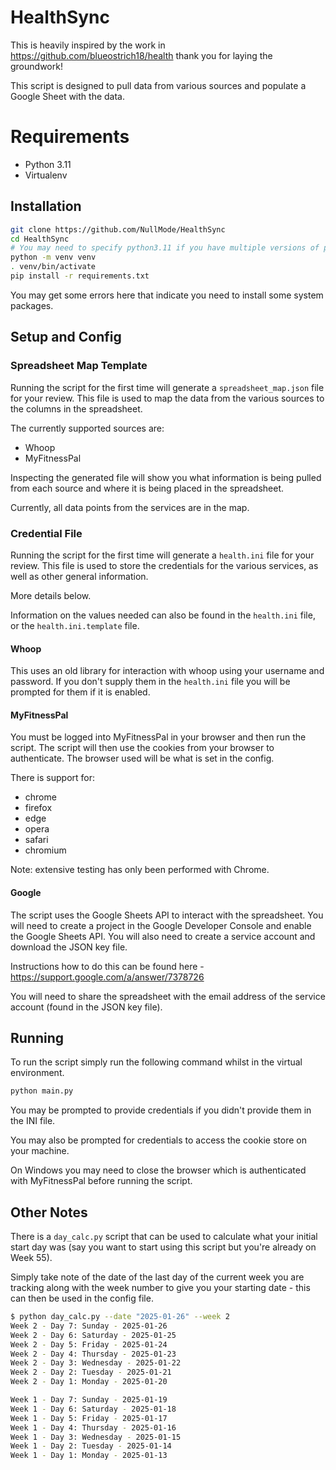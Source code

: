 # HealthSync

This is heavily inspired by the work in https://github.com/blueostrich18/health thank you for laying the groundwork!

This script is designed to pull data from various sources and populate a Google Sheet with the data.

# Requirements

- Python 3.11
- Virtualenv

## Installation

```bash
git clone https://github.com/NullMode/HealthSync
cd HealthSync 
# You may need to specify python3.11 if you have multiple versions of python installed
python -m venv venv
. venv/bin/activate
pip install -r requirements.txt
```

You may get some errors here that indicate you need to install some system packages.

## Setup and Config

### Spreadsheet Map Template

Running the script for the first time will generate a `spreadsheet_map.json` file for your review. This file is used to map the data from the various sources to the columns in the spreadsheet.

The currently supported sources are:

- Whoop
- MyFitnessPal

Inspecting the generated file will show you what information is being pulled from each source and where it is being placed in the spreadsheet.

Currently, all data points from the services are in the map.

### Credential File

Running the script for the first time will generate a `health.ini` file for your review. This file is used to store the credentials for the various services, as well as other general information.

More details below.

Information on the values needed can also be found in the `health.ini` file, or the `health.ini.template` file.

#### Whoop

This uses an old library for interaction with whoop using your username and password. If you don't supply them in the `health.ini` file you will be prompted for them if it is enabled.

#### MyFitnessPal

You must be logged into MyFitnessPal in your browser and then run the script. The script will then use the cookies from your browser to authenticate. The browser used will be what is set in the config. 

There is support for:

- chrome
- firefox
- edge
- opera
- safari
- chromium

Note: extensive testing has only been performed with Chrome.

#### Google

The script uses the Google Sheets API to interact with the spreadsheet. You will need to create a project in the Google Developer Console and enable the Google Sheets API. You will also need to create a service account and download the JSON key file.

Instructions how to do this can be found here - https://support.google.com/a/answer/7378726

You will need to share the spreadsheet with the email address of the service account (found in the JSON key file).

## Running

To run the script simply run the following command whilst in the virtual environment.

```bash
python main.py
```

You may be prompted to provide credentials if you didn't provide them in the INI file.

You may also be prompted for credentials to access the cookie store on your machine.

On Windows you may need to close the browser which is authenticated with MyFitnessPal before running the script.

## Other Notes

There is a `day_calc.py` script that can be used to calculate what your initial start day was (say you want to start using this script but you're already on Week 55).

Simply take note of the date of the last day of the current week you are tracking along with the week number to give you your starting date - this can then be used in the config file.

```sh
$ python day_calc.py --date "2025-01-26" --week 2
Week 2 - Day 7: Sunday - 2025-01-26
Week 2 - Day 6: Saturday - 2025-01-25
Week 2 - Day 5: Friday - 2025-01-24
Week 2 - Day 4: Thursday - 2025-01-23
Week 2 - Day 3: Wednesday - 2025-01-22
Week 2 - Day 2: Tuesday - 2025-01-21
Week 2 - Day 1: Monday - 2025-01-20

Week 1 - Day 7: Sunday - 2025-01-19
Week 1 - Day 6: Saturday - 2025-01-18
Week 1 - Day 5: Friday - 2025-01-17
Week 1 - Day 4: Thursday - 2025-01-16
Week 1 - Day 3: Wednesday - 2025-01-15
Week 1 - Day 2: Tuesday - 2025-01-14
Week 1 - Day 1: Monday - 2025-01-13
```
